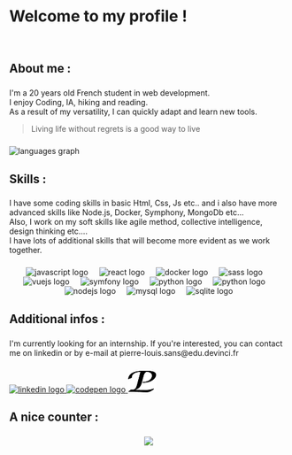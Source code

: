 <h1 align="left">Welcome to my profile !</h1>
<br>

###

<h2 align="left">About me :</h2>

###

<p align="left">I'm a 20 years old French student in web development.<br>I enjoy Coding, IA, hiking and reading. <br>As a result of my versatility, I can quickly adapt and learn new tools.<br></p>

>Living life without regrets is a good way to live

###

<div align="left">
  <img src="https://github-readme-stats.vercel.app/api/top-langs?username=PL83&locale=en&hide_title=false&layout=compact&card_width=320&langs_count=5&theme=merko&hide_border=false&order=2" height="150" alt="languages graph"  />
</div>

###

<h2 align="left">Skills :</h2>

###

<p align="left">I have some coding skills in basic Html, Css, Js etc.. and i also have more advanced skills like Node.js, Docker, Symphony, MongoDb etc...<br>Also, I work on my soft skills like agile method, collective intelligence, design thinking etc....<br>I have lots of additional skills that will become more evident as we work together.</p>

###

<div align="center">
  <img src="https://cdn.jsdelivr.net/gh/devicons/devicon/icons/javascript/javascript-original.svg" height="40" alt="javascript logo"  />
  <img width="12" />
  <img src="https://cdn.jsdelivr.net/gh/devicons/devicon/icons/react/react-original.svg" height="40" alt="react logo"  />
  <img width="12" />
  <img src="https://cdn.jsdelivr.net/gh/devicons/devicon/icons/docker/docker-original.svg" height="40" alt="docker logo"  />
  <img width="12" />
  <img src="https://cdn.jsdelivr.net/gh/devicons/devicon/icons/sass/sass-original.svg" height="40" alt="sass logo"  />
  <img width="12" />
  <img src="https://cdn.jsdelivr.net/gh/devicons/devicon/icons/vuejs/vuejs-original.svg" height="40" alt="vuejs logo"  />
  <img width="12" />
  <img src="https://skillicons.dev/icons?i=symfony" height="40" alt="symfony logo"  />
  <img width="12" />
  <img src="https://cdn.jsdelivr.net/gh/devicons/devicon/icons/python/python-original.svg" height="40" alt="python logo"  />
  <img width="12" />
  <img src="https://cdn.jsdelivr.net/gh/devicons/devicon/icons/python/html-original.svg" height="40" alt="python logo"  />
  <img width="12" />
  <img src="https://cdn.jsdelivr.net/gh/devicons/devicon/icons/nodejs/nodejs-original.svg" height="40" alt="nodejs logo"  />
  <img width="12" />
  <img src="https://cdn.jsdelivr.net/gh/devicons/devicon/icons/mysql/mysql-original.svg" height="40" alt="mysql logo"  />
  <img width="12" />
  <img src="https://cdn.jsdelivr.net/gh/devicons/devicon/icons/sqlite/sqlite-original.svg" height="40" alt="sqlite logo"  />
</div>

###

<h2 align="left">Additional infos :</h2>

###

<p align="left">I'm currently looking for an internship. If you're interested, you can contact me on linkedin or by e-mail at pierre-louis.sans@edu.devinci.fr </p>

###

<div align="left">
  <a href="https://www.linkedin.com/in/pierre-louis-sans-7756b0223/" target="_blank">
    <img src="https://raw.githubusercontent.com/maurodesouza/profile-readme-generator/master/src/assets/icons/social/linkedin/default.svg" width="52" height="40" alt="linkedin logo"  />
  </a>
  <a href="https://codepen.io/zorgos" target="_blank">
    <img src="https://raw.githubusercontent.com/maurodesouza/profile-readme-generator/master/src/assets/icons/social/codepen/default.svg" width="52" height="40" alt="codepen logo"  />
  </a>
  <a href="https://pl83.github.io/PortfolioV2/" target="_blank">
    <img src="https://raw.githubusercontent.com/Pl83/PortfolioV2/main/img/logoperso.png" width="52" height="40" alt="logo perso" />
  </a>
</div>

###

<h2 align="left">A nice counter :</h2>

###

<div align="center">
  <img src="https://profile-counter.glitch.me/PL83/count.svg?"  />
</div>

###
